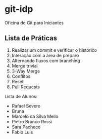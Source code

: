 # git-idp
Oficina de Git para Iniciantes

## Lista de Práticas

1. Realizar um commit e verificar o histórico
1. Interação com a área de preparo
1. Alternando fluxos com branching
1. Merge trivial
1. 3-Way Merge
1. Conflitos
1. Reset
1. Pull Requests

Lista de Alunos:
- Rafael Severo
- Bruna
- Marcelo da Silva Mello 
- Pietro Branco Rossi 
- Sara Pacheco 
- Fabio Luis 
